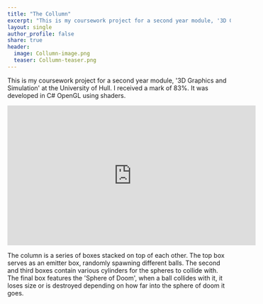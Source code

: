 ```yaml
---
title: "The Collumn"
excerpt: "This is my coursework project for a second year module, '3D Graphics and Simulation' at the University of Hull. It was developed in C# & OpenGL using shaders."
layout: single
author_profile: false
share: true
header:
  image: Collumn-image.png
  teaser: Collumn-teaser.png
---
```


This is my coursework project for a second year module, '3D Graphics and Simulation' at the University of Hull. I received a mark of 83%. It was developed in C# OpenGL using shaders.

<iframe width="560" height="315" src="https://www.youtube.com/embed/jYbO08CpF0o" frameborder="0" allowfullscreen></iframe>

The column is a series of boxes stacked on top of each other. The top box serves as an emitter box, randomly spawning different balls. The second and third boxes contain various cylinders for the spheres to collide with. The final box features the 'Sphere of Doom', when a ball collides with it, it loses size or is destroyed depending on how far into the sphere of doom it goes.
